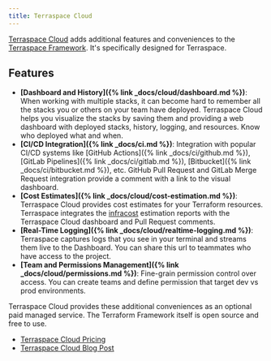 ```yaml
---
title: Terraspace Cloud
---
```


[Terraspace Cloud](https://app.terraspace.cloud) adds additional features and conveniences to the [Terraspace Framework](https://terraspace.cloud). It's specifically designed for Terraspace.

## Features

* **[Dashboard and History]({% link _docs/cloud/dashboard.md %})**: When working with multiple stacks, it can become hard to remember all the stacks you or others on your team have deployed.  Terraspace Cloud helps you visualize the stacks by saving them and providing a web dashboard with deployed stacks, history, logging, and resources. Know who deployed what and when.
* **[CI/CD Integration]({% link _docs/ci.md %})**: Integration with popular CI/CD systems like [GitHub Actions]({% link _docs/ci/github.md %}), [GitLab Pipelines]({% link _docs/ci/gitlab.md %}), [Bitbucket]({% link _docs/ci/bitbucket.md %}), etc. GitHub Pull Request and GitLab Merge Request integration provide a comment with a link to the visual dashboard.
* **[Cost Estimates]({% link _docs/cloud/cost-estimation.md %})**: Terraspace Cloud provides cost estimates for your Terraform resources. Terraspace integrates the [infracost](https://www.infracost.io/) estimation reports with the Terraspace Cloud dashboard and Pull Request comments.
* **[Real-Time Logging]({% link _docs/cloud/realtime-logging.md %})**: Terraspace captures logs that you see in your terminal and streams them live to the Dashboard. You can share this url to teammates who have access to the project.
* **[Team and Permissions Management]({% link _docs/cloud/permissions.md %})**: Fine-grain permission control over access. You can create teams and define permission that target dev vs prod environments.

Terraspace Cloud provides these additional conveniences as an optional paid managed service. The Terraform Framework itself is open source and free to use.

* [Terraspace Cloud Pricing](https://app.terraspace.cloud/pricing)
* [Terraspace Cloud Blog Post](https://blog.boltops.com/2022/06/10/terraspace-cloud/)
